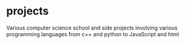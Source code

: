 # projects
Various computer science school and side projects involving various programming languages from c++ and python to JavaScript and html
 
